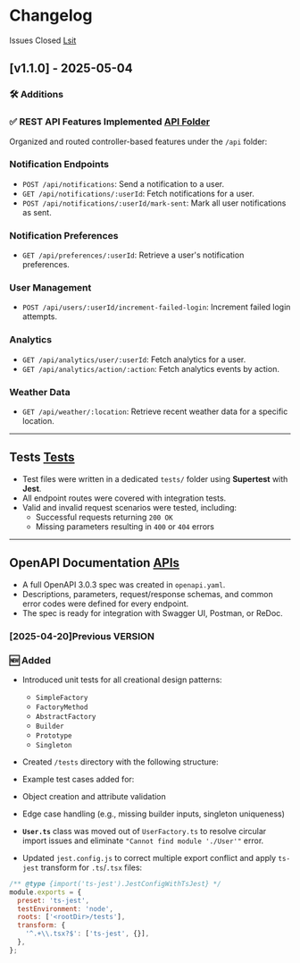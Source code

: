 # Changelog

Issues Closed [Lsit](https://github.com/mehluli-dlamini-219105359/sundry-weather-notifications/issues?q=is%3Aissue%20state%3Aclosed%20assignee%3Amehluli-dlamini-219105359)
## [v1.1.0] - 2025-05-04


### 🛠️ Additions 
### ✅ REST API Features Implemented [API Folder](https://github.com/mehluli-dlamini-219105359/sundry-weather-notifications/tree/main/src/api)

Organized and routed controller-based features under the `/api` folder:

### Notification Endpoints
- `POST /api/notifications`: Send a notification to a user.
- `GET /api/notifications/:userId`: Fetch notifications for a user.
- `POST /api/notifications/:userId/mark-sent`: Mark all user notifications as sent.

### Notification Preferences
- `GET /api/preferences/:userId`: Retrieve a user's notification preferences.

### User Management
- `POST /api/users/:userId/increment-failed-login`: Increment failed login attempts.

### Analytics
- `GET /api/analytics/user/:userId`: Fetch analytics for a user.
- `GET /api/analytics/action/:action`: Fetch analytics events by action.

### Weather Data
- `GET /api/weather/:location`: Retrieve recent weather data for a specific location.

---

## Tests [Tests](https://github.com/mehluli-dlamini-219105359/sundry-weather-notifications/tree/main/src/tests)

- Test files were written in a dedicated `tests/` folder using **Supertest** with **Jest**.
- All endpoint routes were covered with integration tests.
- Valid and invalid request scenarios were tested, including:
  - Successful requests returning `200 OK`
  - Missing parameters resulting in `400` or `404` errors

---

##  OpenAPI Documentation [APIs](https://github.com/mehluli-dlamini-219105359/sundry-weather-notifications/blob/main/docs/openapi.yaml)

- A full OpenAPI 3.0.3 spec was created in `openapi.yaml`.
- Descriptions, parameters, request/response schemas, and common error codes were defined for every endpoint.
- The spec is ready for integration with Swagger UI, Postman, or ReDoc.

### [2025-04-20]Previous VERSION 
### 🆕 Added
- Introduced unit tests for all creational design patterns:
  - `SimpleFactory`
  - `FactoryMethod`
  - `AbstractFactory`
  - `Builder`
  - `Prototype`
  - `Singleton`
- Created `/tests` directory with the following structure:


- Example test cases added for:
- Object creation and attribute validation
- Edge case handling (e.g., missing builder inputs, singleton uniqueness)

- **`User.ts`** class was moved out of `UserFactory.ts` to resolve circular import issues and eliminate `"Cannot find module './User'"` error.
- Updated `jest.config.js` to correct multiple export conflict and apply `ts-jest` transform for `.ts`/`.tsx` files:
```js
/** @type {import('ts-jest').JestConfigWithTsJest} */
module.exports = {
  preset: 'ts-jest',
  testEnvironment: 'node',
  roots: ['<rootDir>/tests'],
  transform: {
    '^.+\\.tsx?$': ['ts-jest', {}],
  },
};
